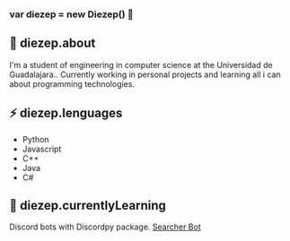 ### var diezep = new Diezep() 👋

## 💬 diezep.about
  I'm a student of engineering in computer science at the Universidad de Guadalajara.. Currently working in personal projects and learning all i can about programming technologies.
  
## ⚡ diezep.lenguages
  - Python
  - Javascript
  - C++
  - Java
  - C#
## 🌱 diezep.currentlyLearning 
  Discord bots with Discordpy package.
  [Searcher Bot](htttps://github.com/diezep/searcher-bot/)
  
  
  <!--
You can check my progress in (Searcher-bot)[google.com] repository

**diezep/diezep** is a ✨ _special_ ✨ repository because its `README.md` (this file) appears on your GitHub profile.

Here are some ideas to get you started:

- 🔭 I’m currently working on ...
- 🌱 I’m currently learning ...
- 👯 I’m looking to collaborate on ...
- 🤔 I’m looking for help with ...
- 💬 Ask me about ...
- 📫 How to reach me: ...
- 😄 Pronouns: ...
- ⚡ Fun fact: ...
-->
